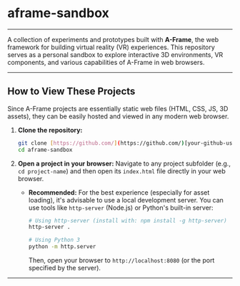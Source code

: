 # aframe-sandbox

---

A collection of experiments and prototypes built with **A-Frame**, the web framework for building virtual reality (VR) experiences. This repository serves as a personal sandbox to explore interactive 3D environments, VR components, and various capabilities of A-Frame in web browsers.

---

## How to View These Projects

Since A-Frame projects are essentially static web files (HTML, CSS, JS, 3D assets), they can be easily hosted and viewed in any modern web browser.

1.  **Clone the repository:**
    ```bash
    git clone [https://github.com/](https://github.com/)[your-github-username]/aframe-sandbox.git
    cd aframe-sandbox
    ```
2.  **Open a project in your browser:**
    Navigate to any project subfolder (e.g., `cd project-name`) and then open its `index.html` file directly in your web browser.

    * **Recommended:** For the best experience (especially for asset loading), it's advisable to use a local development server. You can use tools like `http-server` (Node.js) or Python's built-in server:
        ```bash
        # Using http-server (install with: npm install -g http-server)
        http-server .

        # Using Python 3
        python -m http.server
        ```
        Then, open your browser to `http://localhost:8080` (or the port specified by the server).

---